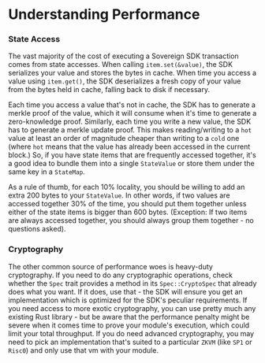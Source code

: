 # Understanding Performance 

### State Access

The vast majority of the cost of executing a Sovereign SDK transaction comes from state accesses. When calling `item.set(&value)`, the SDK serializes your value and stores the bytes in cache. When time you access a value using `item.get()`, the SDK deserializes a fresh copy of your value from the bytes held in cache, falling back to disk if necessary.

Each time you access a value that's not in cache, the SDK has to generate a merkle proof of the value, which it will consume when it's time to generate a zero-knowledge proof. Similarly, each time you write a new value, the SDK has to generate a merkle update proof. This makes reading/writing to a `hot` value at least an order of magnitude cheaper than writing to a `cold` one (where `hot` means that the value has already been accessed in the current block.) So, if you have state items that are frequently accessed together, it's a good idea to bundle them into a single `StateValue` or store them under the same key in a `StateMap`.

As a rule of thumb, for each 10% locality, you should be willing to add an extra 200 bytes to your `StateValue`. In other words, if two values are accessed together 30% of the time, you should put them together unless either of the state items is bigger than 600 bytes. (Exception: If two items are always accessed together, you should always group them together - no questions asked).

### Cryptography

The other common source of performance woes is heavy-duty cryptography. If you need to do any cryptographic operations, check whether the `Spec` trait provides a method in its `Spec::CryptoSpec` that already does what you want. If it does, use that - the SDK will ensure you get an implementation which is optimized for the SDK's peculiar requirements. If you need access to more exotic cryptography, you can use pretty much any existing Rust library - but be aware that the performance penalty might be severe when it comes time to prove your module's execution, which could limit your total throughput. If you do need advanced cryptography, you may need to pick an implementation that's suited to a particular `ZKVM` (like `SP1` or `Risc0`) and only use that vm with your module.